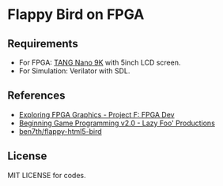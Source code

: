 # Flappy Bird on FPGA

## Requirements
* For FPGA: [TANG Nano 9K](https://wiki.sipeed.com/hardware/en/tang/Tang-Nano-9K/Nano-9K.html) with 5inch LCD screen.
* For Simulation: Verilator with SDL.

## References
* [Exploring FPGA Graphics - Project F: FPGA Dev](https://projectf.io/posts/fpga-graphics/)
* [Beginning Game Programming v2.0 - Lazy Foo' Productions](https://lazyfoo.net/tutorials/SDL/)
* [ben7th/flappy-html5-bird](https://github.com/ben7th/flappy-html5-bird)

## License
MIT LICENSE for codes.
